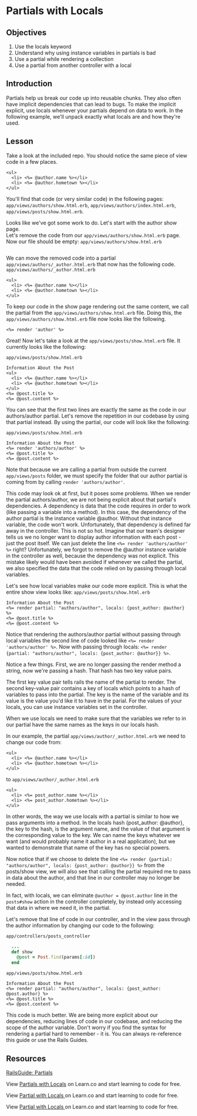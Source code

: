 # Partials with Locals 

## Objectives
1. Use the locals keyword
2. Understand why using instance variables in partials is bad
3. Use a partial while rendering a collection
4. Use a partial from another controller with a local

## Introduction

Partials help us break our code up into reusable chunks.  They also often have implicit dependencies that can lead to bugs.  To make the implicit explicit, use locals whenever your partials depend on data to work.
In the following example, we'll unpack exactly what locals are and how they're used.

## Lesson

Take a look at the included repo.  You should notice the same piece of view code in a few places.

```erb
<ul>
  <li> <%= @author.name %></li>
  <li> <%= @author.hometown %></li>
</ul>
```
You'll find that code (or very similar code) in the following pages: `app/views/authors/show.html.erb`, `app/views/authors/index.html.erb`, `app/views/posts/show.html.erb`.

Looks like we've got some work to do.  Let's start with the author show page.  
Let's remove the code from our `app/views/authors/show.html.erb` page.  Now our file should be empty:
`app/views/authors/show.html.erb`
```

```
We can move the removed code into a partial `app/views/authors/_author.html.erb` that now has the following code.
`app/views/authors/_author.html.erb`
```erb
<ul>
  <li> <%= @author.name %></li>
  <li> <%= @author.hometown %></li>
</ul>
```

To keep our code in the show page rendering out the same content, we call the partial from the `app/views/authors/show.html.erb` file.  Doing this, the `app/views/authors/show.html.erb` file now looks like the following.
```erb
<%= render 'author' %>
```
Great! Now let's take a look at the `app/views/posts/show.html.erb` file.  It currently looks like the following:

`app/views/posts/show.html.erb`
```erb
Information About the Post
<ul>
  <li> <%= @author.name %></li>
  <li> <%= @author.hometown %></li>
</ul>
<%= @post.title %>
<%= @post.content %>
```

You can see that the first two lines are exactly the same as the code in our authors/author partial.  Let's remove the repetition in our codebase by using that partial instead.  By using the partial, our code will look like the following:

`app/views/posts/show.html.erb`
```erb
Information About the Post
<%= render 'authors/author' %>
<%= @post.title %>
<%= @post.content %>
```

Note that because we are calling a partial from outside the current `app/views/posts` folder, we must specify the folder that our author partial is coming from by calling `render 'authors/author'`.

This code may look ok at first, but it poses some problems.  When we render the partial authors/author, we are not being explicit about that partial's dependencies.
A dependency is data that the code requires in order to work (like passing a variable into a method).  In this case, the dependency of the author partial is the instance variable @author.  Without that instance variable, the code won't work.  Unfortunately, that dependency is defined far away in the controller.
This is not so hot.  Imagine that our team's designer tells us we no longer want to display author information with each post - just the post itself.
We can just delete the line `<%= render 'authors/author' %>` right? Unfortunately, we forgot to remove the @author instance variable in the controller as well, because the dependency was not explicit.  This mistake likely would have been avoided if whenever we called the partial,
we also specified the data that the code relied on by passing through local variables.

Let's see how local variables make our code more explicit.
This is what the entire show view looks like:
`app/views/posts/show.html.erb`
```erb
Information About the Post
<%= render partial: "authors/author", locals: {post_author: @author} %>
<%= @post.title %>
<%= @post.content %>
```

Notice that rendering the authors/author partial without passing through local variables the second line of code looked like `<%= render 'authors/author' %>`.  Now with passing through locals: `<%= render {partial: "authors/author", locals: {post_author: @author}} %>`.

Notice a few things.  First, we are no longer passing the render method a string, now we're passing a hash.  That hash has two key value pairs.  

The first key value pair tells rails the name of the partial to render.  The second key-value pair contains a key of locals which points to a hash of variables to pass into the partial.  The key is the name of the variable and its value is the value you'd like it to have in the parial.  For the values of your locals, you can use instance variables set in the controller.

When we use locals we need to make sure that the variables we refer to in our partial have the same names as the keys in our locals hash.

In our example, the partial `app/views/author/_author.html.erb` we need to change our code from:
```erb
<ul>
  <li> <%= @author.name %></li>
  <li> <%= @author.hometown %></li>
</ul>
```

to
`app/views/author/_author.html.erb`
```erb
<ul>
  <li> <%= post_author.name %></li>
  <li> <%= post_author.hometown %></li>
</ul>
```

In other words, the way we use locals with a partial is similar to how we pass arguments into a method.  In the locals hash {post_author: @author}, the key to the hash, is the argument name, and the value of that argument is the corresponding value to the key.  We can name the keys whatever we want (and would probably name it author in a real application), but we wanted to demonstrate that name of the key has no special powers.

Now notice that if we choose to delete the line `<%= render {partial: "authors/author", locals: {post_author: @author}} %>` from the posts/show view, we will also see that calling the partial required me to pass in data about the author, and that line in our controller may no longer be needed.

In fact, with locals, we can eliminate `@author = @post.author` line in the `posts#show` action in the controller completely, by instead only accessing that data in where we need it, in the partial.

Let's remove that line of code in our controller, and in the view pass through the author information by changing our code to the following:

`app/controllers/posts_controller`
```ruby
  ...
  def show
    @post = Post.find(params[:id])
  end

```

`app/views/posts/show.html.erb`
```erb
Information About the Post
<%= render partial: "authors/author", locals: {post_author: @post.author} %>
<%= @post.title %>
<%= @post.content %>
```

This code is much better.  We are being more explicit about our dependencies, reducing lines of code in our codebase, and reducing the scope of the author variable.
Don't worry if you find the syntax for rendering a partial hard to remember - it is.  You can always re-reference this guide or use the Rails Guides.

## Resources
[RailsGuide: Partials](http://guides.rubyonrails.org/layouts_and_rendering.html#using-partials)

<p data-visibility='hidden'>View <a href='https://learn.co/lessons/partial-locals-reading' title='Partials with Locals'>Partials with Locals</a> on Learn.co and start learning to code for free.</p>

<p data-visibility='hidden'>View <a href='https://learn.co/lessons/partial-locals-reading'>Partial with Locals </a> on Learn.co and start learning to code for free.</p>

<p class='util--hide'>View <a href='https://learn.co/lessons/partial-locals-reading'>Partial with Locals </a> on Learn.co and start learning to code for free.</p>
